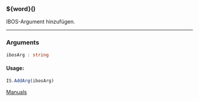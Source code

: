﻿### ${word}()
IBOS-Argument hinzufügen.

----

### Arguments
```ts
ibosArg : string
```
#### Usage:
```ts
IS.AddArg(ibosArg)
```

[Manuals](https://manuals.opacc.ch/docs/doku2401/F-Script/ScriptBlockFunc.IS.AddArg.html)
